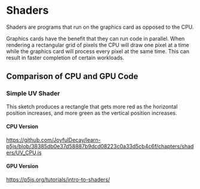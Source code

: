 # Shaders

Shaders are programs that run on the graphics card as opposed to the CPU.

Graphics cards have the benefit that they can run code in parallel.  When rendering a rectangular grid of pixels the CPU will draw one pixel at a time while the graphics card will process every pixel at the same time.  This can result in faster completion of certain workloads.

## Comparison of CPU and GPU Code

### Simple UV Shader

This sketch produces a rectangle that gets more red as the horizontal position increases, and more green as the vertical position increases.

#### CPU Version

https://github.com/JoyfulDecay/learn-p5js/blob/38385db0e37d58887b9dcd08223c0a33d5cb4c6f/chapters/shaders/UV_CPU.js

#### GPU Version

https://p5js.org/tutorials/intro-to-shaders/
